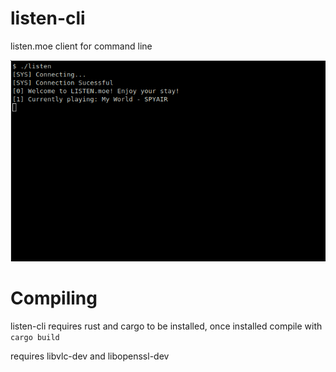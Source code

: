 # listen-cli
listen.moe client for command line

![listen-cli running in st](https://github.com/bravotic/listen-cli/raw/master/preview.png)

# Compiling

listen-cli requires rust and cargo to be installed, once installed compile with `cargo build`

requires libvlc-dev and libopenssl-dev



